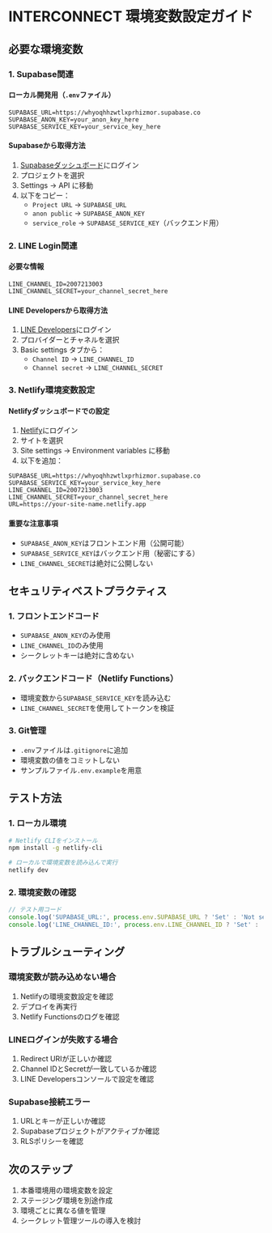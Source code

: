 # INTERCONNECT 環境変数設定ガイド

## 必要な環境変数

### 1. Supabase関連

#### ローカル開発用（`.env`ファイル）
```
SUPABASE_URL=https://whyoqhhzwtlxprhizmor.supabase.co
SUPABASE_ANON_KEY=your_anon_key_here
SUPABASE_SERVICE_KEY=your_service_key_here
```

#### Supabaseから取得方法
1. [Supabaseダッシュボード](https://app.supabase.com)にログイン
2. プロジェクトを選択
3. Settings → API に移動
4. 以下をコピー：
   - `Project URL` → `SUPABASE_URL`
   - `anon public` → `SUPABASE_ANON_KEY`
   - `service_role` → `SUPABASE_SERVICE_KEY`（バックエンド用）

### 2. LINE Login関連

#### 必要な情報
```
LINE_CHANNEL_ID=2007213003
LINE_CHANNEL_SECRET=your_channel_secret_here
```

#### LINE Developersから取得方法
1. [LINE Developers](https://developers.line.biz/console/)にログイン
2. プロバイダーとチャネルを選択
3. Basic settings タブから：
   - `Channel ID` → `LINE_CHANNEL_ID`
   - `Channel secret` → `LINE_CHANNEL_SECRET`

### 3. Netlify環境変数設定

#### Netlifyダッシュボードでの設定
1. [Netlify](https://app.netlify.com)にログイン
2. サイトを選択
3. Site settings → Environment variables に移動
4. 以下を追加：

```
SUPABASE_URL=https://whyoqhhzwtlxprhizmor.supabase.co
SUPABASE_SERVICE_KEY=your_service_key_here
LINE_CHANNEL_ID=2007213003
LINE_CHANNEL_SECRET=your_channel_secret_here
URL=https://your-site-name.netlify.app
```

#### 重要な注意事項
- `SUPABASE_ANON_KEY`はフロントエンド用（公開可能）
- `SUPABASE_SERVICE_KEY`はバックエンド用（秘密にする）
- `LINE_CHANNEL_SECRET`は絶対に公開しない

## セキュリティベストプラクティス

### 1. フロントエンドコード
- `SUPABASE_ANON_KEY`のみ使用
- `LINE_CHANNEL_ID`のみ使用
- シークレットキーは絶対に含めない

### 2. バックエンドコード（Netlify Functions）
- 環境変数から`SUPABASE_SERVICE_KEY`を読み込む
- `LINE_CHANNEL_SECRET`を使用してトークンを検証

### 3. Git管理
- `.env`ファイルは`.gitignore`に追加
- 環境変数の値をコミットしない
- サンプルファイル`.env.example`を用意

## テスト方法

### 1. ローカル環境
```bash
# Netlify CLIをインストール
npm install -g netlify-cli

# ローカルで環境変数を読み込んで実行
netlify dev
```

### 2. 環境変数の確認
```javascript
// テスト用コード
console.log('SUPABASE_URL:', process.env.SUPABASE_URL ? 'Set' : 'Not set');
console.log('LINE_CHANNEL_ID:', process.env.LINE_CHANNEL_ID ? 'Set' : 'Not set');
```

## トラブルシューティング

### 環境変数が読み込めない場合
1. Netlifyの環境変数設定を確認
2. デプロイを再実行
3. Netlify Functionsのログを確認

### LINEログインが失敗する場合
1. Redirect URIが正しいか確認
2. Channel IDとSecretが一致しているか確認
3. LINE Developersコンソールで設定を確認

### Supabase接続エラー
1. URLとキーが正しいか確認
2. Supabaseプロジェクトがアクティブか確認
3. RLSポリシーを確認

## 次のステップ

1. 本番環境用の環境変数を設定
2. ステージング環境を別途作成
3. 環境ごとに異なる値を管理
4. シークレット管理ツールの導入を検討